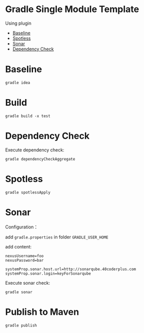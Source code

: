 # Gradle Single Module Template

Using plugin
- [Baseline](https://github.com/palantir/gradle-baseline)
- [Spotless](https://github.com/diffplug/spotless)
- [Sonar](https://github.com/SonarSource/sonar-scanner-gradle)
- [Dependency Check](https://github.com/dependency-check/dependency-check-gradle)

# Baseline

```shell
gradle idea
```

# Build

```shell
gradle build -x test
```

# Dependency Check

Execute dependency check:

```shell
gradle dependencyCheckAggregate
```

# Spotless

```shell
gradle spotlessApply
```

# Sonar

Configuration：

add `gradle.properties` in folder `GRADLE_USER_HOME`

add content:

```text
nexusUsername=foo
nexusPassword=bar

systemProp.sonar.host.url=http://sonarqube.40coderplus.com
systemProp.sonar.login=keyForSonarqube
```

Execute sonar check:
```shell
gradle sonar
```

# Publish to Maven

```shell
gradle publish
```